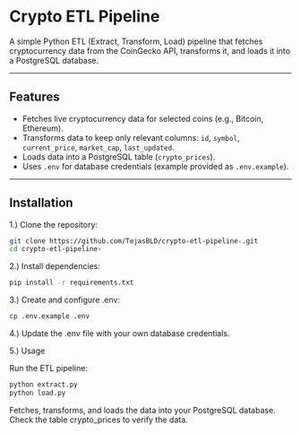 # Crypto ETL Pipeline

A simple Python ETL (Extract, Transform, Load) pipeline that fetches cryptocurrency data from the CoinGecko API, transforms it, and loads it into a PostgreSQL database.

---

## Features

- Fetches live cryptocurrency data for selected coins (e.g., Bitcoin, Ethereum).  
- Transforms data to keep only relevant columns: `id`, `symbol`, `current_price`, `market_cap`, `last_updated`.  
- Loads data into a PostgreSQL table (`crypto_prices`).  
- Uses `.env` for database credentials (example provided as `.env.example`).  

---

## Installation

1.) Clone the repository:
```bash
git clone https://github.com/TejasBLD/crypto-etl-pipeline-.git
cd crypto-etl-pipeline-
```
2.) Install dependencies:
```bash
pip install -r requirements.txt
```
3.) Create and configure .env:
```bash
cp .env.example .env
```
4.) Update the .env file with your own database credentials.

5.) Usage

Run the ETL pipeline:
```bash
python extract.py
python load.py
```
Fetches, transforms, and loads the data into your PostgreSQL database.
Check the table crypto_prices to verify the data.
